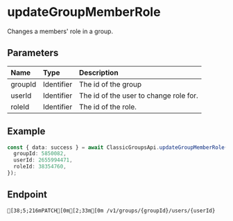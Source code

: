 
# updateGroupMemberRole
Changes a members' role in a group.


## Parameters
| Name    | Type       | Description                            |
| :------ | :--------- | :------------------------------------- |
| groupId | Identifier | The id of the group                    |
| userId  | Identifier | The id of the user to change role for. |
| roleId  | Identifier | The id of the role.                    |



## Example
```ts copy showLineNumbers
const { data: success } = await ClassicGroupsApi.updateGroupMemberRole({
  groupId: 5850082,
  userId: 2655994471,
  roleId: 38354760,
}); 
```



## Endpoint
```ansi
[38;5;216mPATCH[0m[2;33m[0m /v1/groups/{groupId}/users/{userId}
```
  